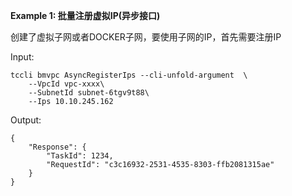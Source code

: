 **Example 1: 批量注册虚拟IP(异步接口)**

创建了虚拟子网或者DOCKER子网，要使用子网的IP，首先需要注册IP

Input: 

```
tccli bmvpc AsyncRegisterIps --cli-unfold-argument  \
    --VpcId vpc-xxxx\
    --SubnetId subnet-6tgv9t88\
    --Ips 10.10.245.162
```

Output: 
```
{
    "Response": {
        "TaskId": 1234,
        "RequestId": "c3c16932-2531-4535-8303-ffb2081315ae"
    }
}
```


